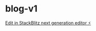 # blog-v1

[Edit in StackBlitz next generation editor ⚡️](https://stackblitz.com/~/github.com/JIMARK3/blog-v1)